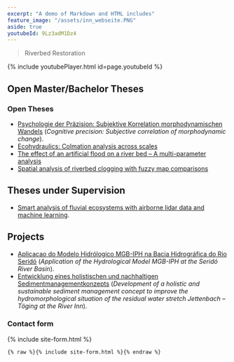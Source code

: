 ```yaml
---
excerpt: "A demo of Markdown and HTML includes"
feature_image: "/assets/inn_webseite.PNG"
aside: true
youtubeId: 9Lz3adM1Dz4
---
```



> Riverbed Restoration

{% include youtubePlayer.html id=page.youtubeId %}



## Open Master/Bachelor Theses
### Open Theses
- [Psychologie der Präzision: Subjektive Korrelation morphodynamischen Wandels](https://www.iws.uni-stuttgart.de/lww/lehre-und-weiterbildung/download/BA_was_ist_was_map_comparison_20200703_fin.pdf) (*Cognitive precision: Subjective correlation of morphodynamic change*).
- [Ecohydraulics: Colmation analysis across scales](https://www.iws.uni-stuttgart.de/lww/lehre-und-weiterbildung/download/2021_MA_Colmation-update.pdf)
- [The effect of an artificial flood on a river bed – A multi-parameter analysis](https://www.iws.uni-stuttgart.de/lww/lehre-und-weiterbildung/download/20210507_MA_Multi-parameter_analysis_sh.pdf)
- [Spatial analysis of riverbed clogging with fuzzy map comparisons](https://www.iws.uni-stuttgart.de/lww/lehre-und-weiterbildung/download/BA_MA_RiverbedClogging_FuzzyMapComparison.pdf)

## Theses under Supervision
- [Smart analysis of fluvial ecosystems with airborne lidar data and machine learning](https://www.iws.uni-stuttgart.de/lww/lehre-und-weiterbildung/download/MA_lidar_analysis_20201019_fin.pdf).



## Projects
- [Aplicacao do Modelo Hidrólogico MGB-IPH na Bacia Hidrográfica do Rio Seridó](https://s3-sa-east-1.amazonaws.com/abrh/Eventos/Trabalhos/60/PAP022622.pdf) (*Application of the Hydrological Model MGB-IPH at the Seridó River Basin*).
- [Entwicklung eines holistischen und nachhaltigen Sedimentmanagementkonzepts](https://www.iws.uni-stuttgart.de/institut/forschung/projekte/lww/va/20190701_Jettenbach_Sedimentmanagementkonzepts/) (*Development of a holistic and sustainable sediment management concept to improve the hydromorphological situation of the residual water stretch Jettenbach – Töging at the River Inn*).


### Contact form

{% include site-form.html %}

``` html
{% raw %}{% include site-form.html %}{% endraw %}
```

